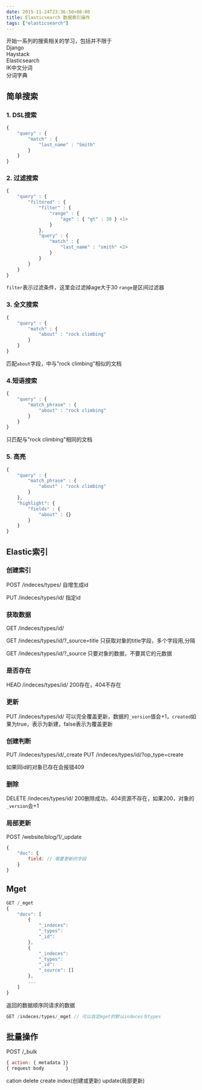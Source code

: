 ```yaml
---
date: 2015-11-24T23:36:50+08:00
title: Elasticsearch 数据索引操作
tags: ["elasticsearch"]
---
```


开始一系列的搜索相关的学习，包括并不限于  
Django  
Haystack  
Elasticsearch  
IK中文分词  
分词字典  


## 简单搜索

<!--more-->
### 1. DSL搜索

```javascript
{
    "query" : {
        "match" : {
            "last_name" : "Smith"
        }
    }
}
```

### 2. 过滤搜索

```javascript
{
    "query" : {
        "filtered" : {
            "filter" : {
                "range" : {
                    "age" : { "gt" : 30 } <1>
                }
            },
            "query" : {
                "match" : {
                    "last_name" : "smith" <2>
                }
            }
        }
    }
}
```

`filter`表示过滤条件，这里会过滤掉age大于30
`range`是区间过滤器

### 3. 全文搜索

```javascript
{
    "query" : {
        "match" : {
            "about" : "rock climbing"
        }
    }
}
```

匹配`about`字段，中与"rock climbing"相似的文档

### 4.短语搜索

```javascript
{
    "query" : {
        "match_phrase" : {
            "about" : "rock climbing"
        }
    }
}
```

只匹配与"rock climbing"相同的文档

### 5. 高亮

```javascript
{
    "query" : {
        "match_phrase" : {
            "about" : "rock climbing"
        }
    },
    "highlight": {
        "fields" : {
            "about" : {}
        }
    }
}
```

## Elastic索引

### 创建索引
POST /indeces/types/ 自增生成id

PUT /indeces/types/id/ 指定id

### 获取数据
GET /indeces/types/id/

GET /indeces/types/id/?_source=title 只获取对象的title字段，多个字段用,分隔

GET /indeces/types/id/?_source 只要对象的数据，不要其它的元数据

### 是否存在
HEAD /indeces/types/id/ 200存在，404不存在

### 更新
PUT /indeces/types/id/ 可以完全覆盖更新，数据的`_version`值会+1，`created`如果为true，表示为新建，false表示为覆盖更新

### 创建判断
PUT /indeces/types/id/_create
PUT /indeces/types/id/?op_type=create

如果同id的对象已存在会报错409

### 删除
DELETE /indeces/types/id/ 200删除成功，404资源不存在，如果200，对象的`_version`会+1

### 局部更新
POST /website/blog/1/_update

```javascript
{
    "doc": {
        field: // 需要更新的字段
    }
}
```

## Mget

```javascript
GET /_mget
{
    "docs": [
        {
            "_indeces":
            "_types":
            "_id":
        },
        {
            "_indeces":
            "_types":
            "_id":
            "_source": []
        },
        ...
    ]
}
```
返回的数据顺序同请求的数据

```js
GET /indeces/types/_mget // 可以自定mget的默认indeces与types
```

## 批量操作
POST /_bulk

```js
{ action: { metadata }}
{ request body        }
```
cation delete create index(创建或更新) update(局部更新)
